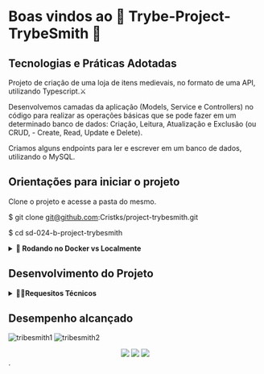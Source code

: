
# Boas vindos ao 🏰 Trybe-Project-TrybeSmith  🏰






## Tecnologias e Práticas Adotadas
  
 Projeto de criação de uma  loja de itens medievais, no formato de uma API, utilizando Typescript.⚔️

Desenvolvemos camadas da aplicação (Models, Service e Controllers) no  código para realizar as operações básicas que se pode fazer em um determinado banco de dados: Criação, Leitura, Atualização e Exclusão (ou CRUD, - Create, Read, Update e Delete).

Criamos alguns endpoints para ler e escrever em um banco de dados, utilizando o MySQL.

  


## Orientações para iniciar o projeto

Clone o projeto e acesse a pasta do mesmo.

$ git clone git@github.com:Cristks/project-trybesmith.git

$ cd sd-024-b-project-trybesmith

<details>
  <summary><strong>🐋 Rodando no Docker vs Localmente</strong></summary><br />

  <details>
  <summary>Com Docker</summary>

  ```bash
  # Criar container
  $ docker-compose up -d

  # Abrir terminal interativo do container
  $ docker exec -it trybesmith bash

  # Instalar as dependências
  $ npm install

  # Iniciar o projeto
  $ npm start
  ```
</details>

<details>
  <summary>Sem Docker</summary>

  ```bash
  # Instalar as dependências
  $ npm install

  # Iniciar o projeto
  $ npm start
  ```
</details>
  </details>
  
  ## Desenvolvimento do Projeto
  
 <details>
    <summary><strong>👨‍💻Requesitos Técnicos</strong></summary><br />


  
  <details>
<summary><red>Requesitos obrigatórios<red></summary><br />  
  

✅ 1. Crie um endpoint para o cadastro de produtos.

✅ 2. Crie um endpoint para a listagem de produtos.

✅ 3. Crie um endpoint para o cadastro de pessoas usuárias

✅ 4. Crie um endpoint para listar todos os pedidos

✅ 5. Crie um endpoint para o login de pessoas usuárias
    </details>
  
<details>
  
<summary>Requesitos Bônus</summary><br /> 

✅ 6. Crie as validações dos produtos

✅ 7. Crie as validações para as pessoas usuárias

   8. Crie um endpoint para o cadastro de um pedido

  </details>
  </details>
 
  
  ## Desempenho alcançado
  ![tribesmith1](https://user-images.githubusercontent.com/106772807/219827187-92732413-048b-4c47-95f3-3cfe6bb8663a.png)
![tribesmith2](https://user-images.githubusercontent.com/106772807/219827191-85454113-9a4c-4138-938c-a43800a9ee32.png)




  

<div align="center" margin="50px">
	  <a href = "mailto:cristiane@samaan.com.br"><img src="https://img.shields.io/badge/-Gmail-%23333?style=for-the-badge&logo=gmail&logoColor=white" target="_white"></a>
    <a href="https://www.linkedin.com/in/cristiane-kizelevicius-samaan/" target="_blank"><img src="https://img.shields.io/badge/-LinkedIn-%230077B5?style=for-the-badge&logo=linkedin&logoColor=white" target="_blank"></a>
	<a href="https://github.com/Cristks" target="_blank"><img src="https://img.shields.io/badge/-GitHub-%23333?style=for-the-badge&logo=github&logoColor=white" target="_blank"></a>
</div>
.

